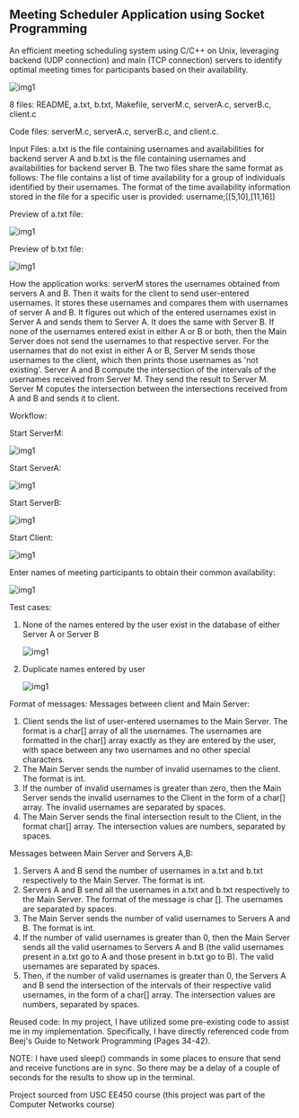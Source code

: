 ## Meeting Scheduler Application using Socket Programming

An efficient meeting scheduling system using C/C++ on Unix, leveraging 
backend (UDP connection) and main (TCP connection) servers to identify 
optimal meeting times for participants based on their availability. 

![img1](https://github.com/kas140472/meeting_scheduler_app/blob/main/serverAB_mixed2.png?raw=true)

8 files: README, a.txt, b.txt, Makefile, serverM.c, serverA.c, serverB.c, client.c
   
Code files: serverM.c, serverA.c, serverB.c, and client.c.

Input Files:
a.txt is the file containing usernames and availabilities for backend server A and b.txt is the file containing usernames and availabilities for backend server B. 
The two files share the same format as follows:
   The file contains a list of time availability for a group of individuals identified by their
   usernames. The format of the time availability information stored in the file for a specific
   user is provided:
   username;[[5,10],[11,16]]

Preview of a.txt file:

![img1](https://github.com/kas140472/meeting_scheduler_app/blob/main/a_txt_img.png?raw=true)

Preview of b.txt file:

![img1](https://github.com/kas140472/meeting_scheduler_app/blob/main/b_txt_img.png?raw=true)

How the application works:
serverM stores the usernames obtained from servers A and B. Then it
waits for the client to send user-entered usernames. It stores these
usernames and compares them with usernames of server A and B. It figures
out which of the entered usernames exist in Server A and sends them to
Server A. It does the same with Server B. If none of the usernames entered
exist in either A or B or both, then the Main Server does not send the
usernames to that respective server. For the usernames that do not exist 
in either A or B, Server M sends those usernames to the client, which
then prints those usernames as 'not existing'. Server A and B compute the 
intersection of the intervals of the usernames received from Server M. 
They send the result to Server M. Server M coputes the intersection 
between the intersections received from A and B and sends it to client.

Workflow:

Start ServerM:

 ![img1](https://github.com/kas140472/meeting_scheduler_app/blob/main/serverM_start.png?raw=true)

Start ServerA:

 ![img1](https://github.com/kas140472/meeting_scheduler_app/blob/main/serverA_start.png?raw=true)

Start ServerB:

 ![img1](https://github.com/kas140472/meeting_scheduler_app/blob/main/serverB_start.png?raw=true)

Start Client:

 ![img1](https://github.com/kas140472/meeting_scheduler_app/blob/main/client_start.png?raw=true)

Enter names of meeting participants to obtain their common availability:

 ![img1](https://github.com/kas140472/meeting_scheduler_app/blob/main/serverAB_mixed2.png?raw=true)

Test cases:

1. None of the names entered by the user exist in the database of either Server A or Server B

   ![img1](https://github.com/kas140472/meeting_scheduler_app/blob/main/all_names_dne_2.png?raw=true)

2. Duplicate names entered by user

   ![img1](https://github.com/kas140472/meeting_scheduler_app/blob/main/only_serverA_repeated_name.png?raw=true)
   
   
Format of messages:
   Messages between client and Main Server: 
   1. Client sends the list of user-entered usernames to the Main Server. 
      The format is a char[] array of all the usernames. The usernames are 
      formatted in the char[] array exactly as they are entered by the user, 
      with space between any two usernames and no other special characters.
   2. The Main Server sends the number of invalid usernames to the client. 
      The format is int.
   3. If the number of invalid usernames is greater than zero, then the 
      Main Server sends the invalid usernames to the Client in the form of a 
      char[] array. The invalid usernames are separated by spaces.
   4. The Main Server sends the final intersection result to the Client, 
      in the format char[] array. The intersection values are numbers, 
      separated by spaces.

   Messages between Main Server and Servers A,B:
   1. Servers A and B send the number of usernames in a.txt and b.txt 
      respectively to the Main Server. The format is int.
   2. Servers A and B send all the usernames in a.txt and b.txt 
      respectively to the Main Server. The format of the message is char []. 
      The usernames are separated by spaces.
   3. The Main Server sends the number of valid usernames to Servers 
      A and B. The format is int.
   4. If the number of valid usernames is greater than 0, then the Main
      Server sends all the valid usernames to Servers A and B (the valid 
      usernames present in a.txt go to A and those present in b.txt go to B). 
      The valid usernames are separated by spaces.
   5. Then, if the number of valid usernames is greater than 0, 
      the Servers A and B send the intersection of the intervals of their 
      respective valid usernames, in the form of a char[] array. The 
      intersection values are numbers, separated by spaces.


Reused code: 
  In my project, I have utilized some pre-existing code to assist me in my
  implementation. Specifically, I have directly referenced code from 
  Beej's Guide to Network Programming (Pages 34-42).

NOTE: I have used sleep() commands in some places to ensure that 
      send and receive functions are in sync. So there may be a delay of
      a couple of seconds for the results to show up in the terminal. 

Project sourced from USC EE450 course (this project was part of the Computer Networks course)
